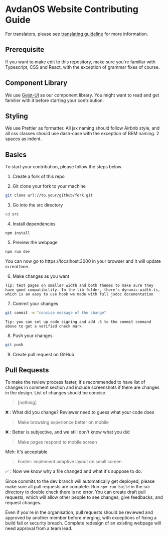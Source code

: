 # AvdanOS Website Contributing Guide

For translators, please see [translating guideline](https://github.com/Avdan-OS/Website/blob/dev/TRANSLATING.md) for more information.

## Prerequisite

If you want to make edit to this repository, make sure you're familiar with Typescript, CSS and React, with the exception of grammar fixes of course.

## Component Library

We use [Geist-UI](https://geist-ui.dev/) as our component library. You might want to read and get familier with it before starting your contribution.

## Styling

We use Prettier as formatter. All jsx naming should follow Airbnb style, and all css classes should use dash-case with the exception of BEM naming. 2 spaces as indent.

## Basics

To start your contribution, please follow the steps below

1. Create a fork of this repo

2. Git clone your fork to your machine

```sh
git clone url://to.your/github/fork.git
```

3. Go into the src directory

```sh
cd src
```

4. Install dependencies

```shell
npm install
```

5. Preview the webpage

```sh
npm run dev
```

You can now go to https://localhost:3000 in your browser and it will update in real time.

6. Make changes as you want

`Tip: test pages on smaller width and both themes to make sure they have good compatibility. In the lib folder, there's dynamic-width.ts, which is an easy to use hook we made with full jsdoc documentation`

7. Commit your changes

```sh
git commit -m "concise message of the change"
```

`Tip: you can set up code signing and add -S to the commit command above to get a verified check mark`

8. Push your changes

```sh
git push
```

9. Create pull request on GitHub

## Pull Requests

To make the review process faster, it's recommended to have list of changes in comment section and include screenshots if there are changes in the design. List of changes should be concise.

> [nothing]

❌ : What did you change? Reviewer need to guess what your code does

> Make browsing experience better on mobile

❌ : Better is subjective, and we still don't know what you did

> Make pages respond to mobile screen

Meh: It's acceptable

> Footer: implement adaptive layout on small screen

✅ : Now we know why a file changed and what it's suppose to do.

Since commits to the dev branch will automatically get deployed, please make sure all pull requests are complete. Run `npm run build` in the src directory to double check there is no error. You can create draft pull requests, which will allow other people to see changes, give feedbacks, and request changes.

Even if you're in the organisation, pull requests should be reviewed and approved by another member before merging, with exceptions of fixing a build fail or security breach. Complete redesign of an existing webpage will need approval from a team lead.
